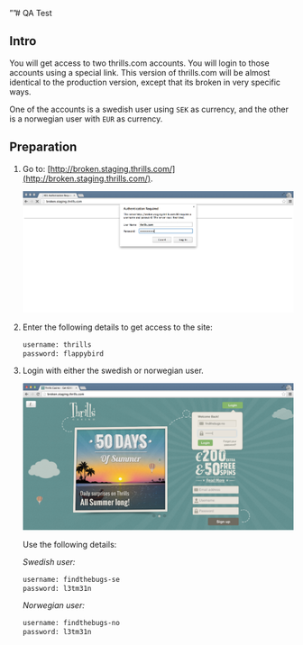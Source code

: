 ””# QA Test

## Intro
You will get access to two thrills.com accounts.
You will login to those accounts using a special link. This version of thrills.com will be almost identical to the production version, except that its broken in very specific ways.

One of the accounts is a swedish user using `SEK` as currency, and the other is a norwegian user with `EUR` as currency.

## Preparation

1. Go to: [http://broken.staging.thrills.com/](http://broken.staging.thrills.com/).

    ![.htaccess](images/qa-htaccess.png)

2. Enter the following details to get access to the site:

    ```
    username: thrills
    password: flappybird
    ```

3. Login with either the swedish or norwegian user.

    ![login](images/qa-login.png)
    
    Use the following details:

    *Swedish user:*
    ```
    username: findthebugs-se
    password: l3tm31n
    ```

    *Norwegian user:*

    ```
    username: findthebugs-no
    password: l3tm31n
    ```
